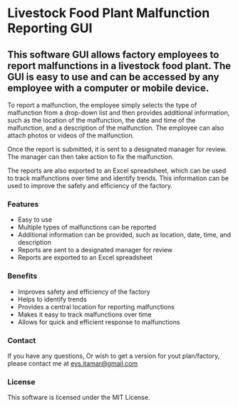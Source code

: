 # Livestock Food Plant Malfunction Reporting GUI
## This software GUI allows factory employees to report malfunctions in a livestock food plant. The GUI is easy to use and can be accessed by any employee with a computer or mobile device.

To report a malfunction, the employee simply selects the type of malfunction from a drop-down list and then provides additional information, such as the location of the malfunction, the date and time of the malfunction, and a description of the malfunction. The employee can also attach photos or videos of the malfunction.

Once the report is submitted, it is sent to a designated manager for review. The manager can then take action to fix the malfunction.

The reports are also exported to an Excel spreadsheet, which can be used to track malfunctions over time and identify trends. This information can be used to improve the safety and efficiency of the factory.

### Features
- Easy to use
- Multiple types of malfunctions can be reported
- Additional information can be provided, such as location, date, time, and description
- Reports are sent to a designated manager for review
- Reports are exported to an Excel spreadsheet
### Benefits
- Improves safety and efficiency of the factory
- Helps to identify trends
- Provides a central location for reporting malfunctions
- Makes it easy to track malfunctions over time
- Allows for quick and efficient response to malfunctions

### Contact
If you have any questions, Or wish to get a version for yout plan/factory, please contact me at eys.itamar@gmail.com

### License
This software is licensed under the MIT License.
